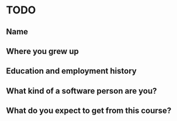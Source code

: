 # TODO
## Name
## Where you grew up
## Education and employment history
## What kind of a software person are you?
## What do you expect to get from this course?
